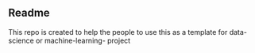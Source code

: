 ## Readme 
This repo is created to help the people to use this as a template for data-science or machine-learning- project